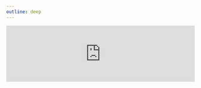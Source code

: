 ```yaml
---
outline: deep
---
```


<iframe width="100%" height="auto" src="https://www.youtube.com/embed/Ue4pczH3_r0?si=E05bFyzKhByW0_rP" title="YouTube video player" frameborder="0" allow="accelerometer; autoplay; clipboard-write; encrypted-media; gyroscope; picture-in-picture; web-share" referrerpolicy="strict-origin-when-cross-origin" allowfullscreen></iframe>